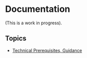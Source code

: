 # Documentation
(This is a work in progress).

## Topics
* [Technical Prerequisites, Guidance](./TECHNICAL_PREREQUISITE_GUIDANCE.md "Technical Prerequisites, Guidance")
